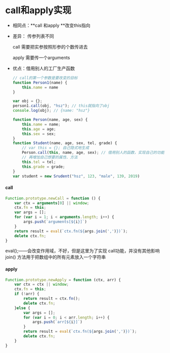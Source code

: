 # call和apply实现

- 相同点：**call 和apply **改变this指向

- 差异： 传参列表不同

  call 需要把实参按照形参的个数传进去

  apply 需要传一个arguments

- 优点：借用别人的工厂生产函数

  ```js
  // call的第一个参数是要改变的目标
  function Person1(name) {
      this.name = name
  }
  
  var obj = {};
  person1.call(obj, "hsz"); // this就指向了obj
  console.log(obj); // {name: "hsz"}
  
  function Person(name, age, sex) {
      this.name = name;
      this.age = age;
      this.sex = sex;
  }
  function Student(name, age, sex, tel, grade) {
      // var this = {}; 自己隐式地生成
      Person.call(this, name, age, sex); // 借用别人的函数，实现自己的功能
      // 再增加自己想要的属性、方法
      this.tel = tel;
      this.grade = grade;
  }
  var student = new Srudent("hsz", 123, "male", 139, 2019)
  ```

  



#### call

```js
Function.prototype.newCall = function () {
	var ctx = arguments[0] || window;
	ctx.fn = this;
	var args = [];
	for (var i = 1; i < arguments.length; i++) {
		args.push(`arguments[${i}]`)
	}
	return result = eval(`ctx.fn(${args.join(',')})`);
	delete ctx.fn;
}
```

eval();——会改变作用域，不好，但是这里为了实现 call功能，并没有其他影响
join() 方法用于把数组中的所有元素放入一个字符串

#### apply

```js
Function.prototype.newApply = function (ctx, arr) {
	var ctx = ctx || window;
	ctx.fn = this;
	if (!arr) {
		return result = ctx.fn();
		delete ctx.fn;
	}else {
		var args = [];
		for (var i = 0; i < arr.length; i++) {
			args.push(`arr[${i}]`)
		}
		return result = eval(`ctx.fn(${args.join(',')})`);
		delete ctx.fn;
	}
}
```

